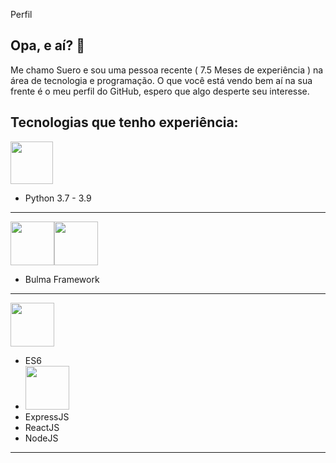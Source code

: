 Perfil



## Opa, e aí? 👋

Me chamo Suero e sou uma pessoa recente ( 7.5 Meses de experiência ) na área de tecnologia e programação.
O que você está vendo bem aí na sua frente é o meu perfil do GitHub, espero que algo desperte seu interesse.


## Tecnologias que tenho experiência:
<img src="https://raw.githubusercontent.com/yurijserrano/Github-Profile-Readme-Logos/f994c418a134b58c4aec11152f6a4a33fa89da26/programming%20languages/python.svg" width="68">

<ul>
<li>Python 3.7 - 3.9</li>
</ul>
<hr/>

<span><img src="https://raw.githubusercontent.com/yurijserrano/Github-Profile-Readme-Logos/f994c418a134b58c4aec11152f6a4a33fa89da26/others/html.svg" width="70"><img src="https://raw.githubusercontent.com/yurijserrano/Github-Profile-Readme-Logos/f994c418a134b58c4aec11152f6a4a33fa89da26/others/css.svg" width="70"></span>

<ul>
<li>Bulma Framework</li>
</ul>
<hr/>
<img src="https://img.shields.io/badge/javascript-%23323330.svg?style=for-the-badge&logo=javascript&logoColor=%23F7DF1E" width="70">
<ul>
<li>ES6</li>
<li><img src="https://img.shields.io/badge/MongoDB-%234ea94b.svg?style=for-the-badge&logo=mongodb&logoColor=white" width="70"></li>
<li>ExpressJS</li>
<li>ReactJS</li>
<li>NodeJS</li>
</ul>
<hr/>

